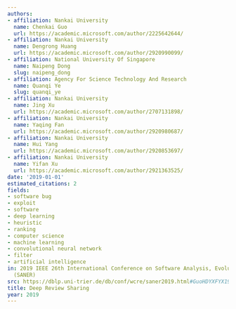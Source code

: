 ```yaml
---
authors:
- affiliation: Nankai University
  name: Chenkai Guo
  url: https://academic.microsoft.com/author/2225642644/
- affiliation: Nankai University
  name: Dengrong Huang
  url: https://academic.microsoft.com/author/2920990099/
- affiliation: National University Of Singapore
  name: Naipeng Dong
  slug: naipeng_dong
- affiliation: Agency For Science Technology And Research
  name: Quanqi Ye
  slug: quanqi_ye
- affiliation: Nankai University
  name: Jing Xu
  url: https://academic.microsoft.com/author/2707131898/
- affiliation: Nankai University
  name: Yaqing Fan
  url: https://academic.microsoft.com/author/2920980687/
- affiliation: Nankai University
  name: Hui Yang
  url: https://academic.microsoft.com/author/2920853697/
- affiliation: Nankai University
  name: Yifan Xu
  url: https://academic.microsoft.com/author/2921363525/
date: '2019-01-01'
estimated_citations: 2
fields:
- software bug
- exploit
- software
- deep learning
- heuristic
- ranking
- computer science
- machine learning
- convolutional neural network
- filter
- artificial intelligence
in: 2019 IEEE 26th International Conference on Software Analysis, Evolution and Reengineering
  (SANER)
src: https://dblp.uni-trier.de/db/conf/wcre/saner2019.html#GuoHDYXFYX19
title: Deep Review Sharing
year: 2019
---
```

